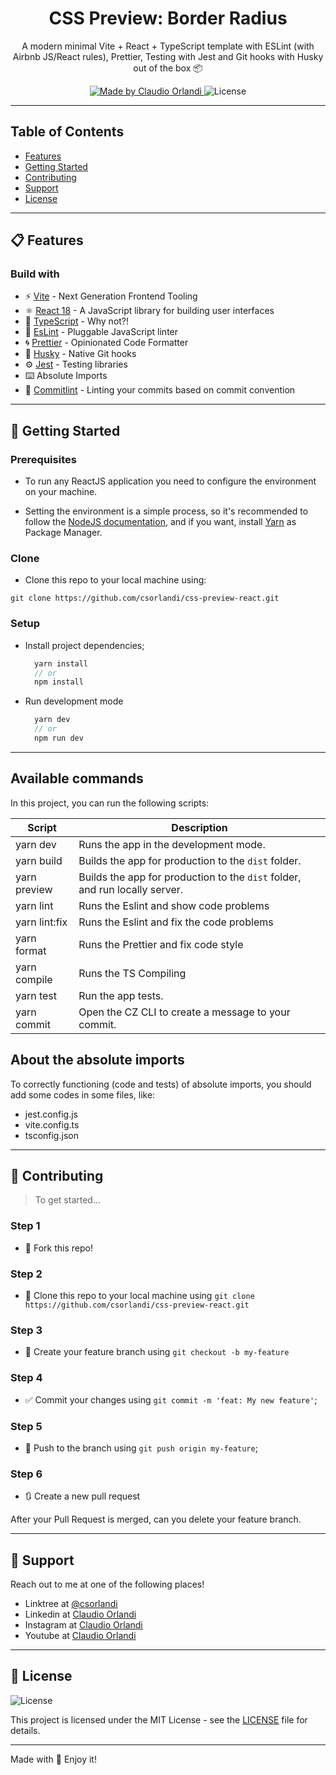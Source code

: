 <h1 align="center">
  CSS Preview: Border Radius
</h1>

<p align="center">A modern minimal Vite + React + TypeScript template with ESLint (with Airbnb JS/React rules), Prettier, Testing with Jest and Git hooks with Husky out of the box 📦</p>

<p align="center">
  <a href="https://github.com/csorlandi">
    <img alt="Made by Claudio Orlandi" src="https://img.shields.io/badge/made%20by-Claudio%20Orlandi-FF9466">
  </a>

  <img alt="License" src="https://img.shields.io/badge/license-MIT-%2304D361?color=rgb(255,148,102)">
</p>

---

## Table of Contents

<ul>
  <li><a href="#-features">Features</a></li>
  <li><a href="#-getting-started">Getting Started</a></li>
  <li><a href="#-contributing">Contributing</a></li>
  <li><a href="#-support">Support</a></li>
  <li><a href="#-license">License</a></li>
</ul>

---

## 📋 Features

### Build with

- ⚡️ [Vite](https://vitejs.dev/) - Next Generation Frontend Tooling
- ⚛️ [React 18](https://reactjs.org/) - A JavaScript library for building user interfaces
- 💎 [TypeScript](https://www.typescriptlang.org/) - Why not?!
- 🔨 [EsLint](https://eslint.org/) - Pluggable JavaScript linter
- 🌀 [Prettier](https://prettier.io) - Opinionated Code Formatter
- 🐺 [Husky](https://github.com/typicode/husky) - Native Git hooks
- ⚙️ [Jest](https://jestjs.io/) - Testing libraries
- ⌨️ Absolute Imports
- 📑 [Commitlint](https://commitlint.js.org/) - Linting your commits based on commit convention

---

## 🚀 Getting Started

### Prerequisites

- To run any ReactJS application you need to configure the environment on your machine.

- Setting the environment is a simple process, so it's recommended to follow the [NodeJS documentation](https://nodejs.org/en/), and if you want, install [Yarn](https://classic.yarnpkg.com/en/) as Package Manager.

### Clone

- Clone this repo to your local machine using:

```
git clone https://github.com/csorlandi/css-preview-react.git
```

### Setup

- Install project dependencies;

  ```javascript
    yarn install
    // or
    npm install
  ```

- Run development mode

  ```javascript
    yarn dev
    // or
    npm run dev
  ```

---

## Available commands

<p>In this project, you can run the following scripts:</p>

| Script        | Description                                                                 |
| ------------- | --------------------------------------------------------------------------- |
| yarn dev      | Runs the app in the development mode.                                       |
| yarn build    | Builds the app for production to the `dist` folder.                         |
| yarn preview  | Builds the app for production to the `dist` folder, and run locally server. |
| yarn lint     | Runs the Eslint and show code problems                                      |
| yarn lint:fix | Runs the Eslint and fix the code problems                                   |
| yarn format   | Runs the Prettier and fix code style                                        |
| yarn compile  | Runs the TS Compiling                                                       |
| yarn test     | Run the app tests.                                                          |
| yarn commit   | Open the CZ CLI to create a message to your commit.                         |

## About the absolute imports

To correctly functioning (code and tests) of absolute imports, you should add some codes in some files, like:

- jest.config.js
- vite.config.ts
- tsconfig.json

---

## 🤔 Contributing

> To get started...

### Step 1

- 🍴 Fork this repo!

### Step 2

- 👯  Clone this repo to your local machine using `git clone https://github.com/csorlandi/css-preview-react.git`

### Step 3

- 🎋  Create your feature branch using `git checkout -b my-feature`

### Step 4

- ✅  Commit your changes using `git commit -m 'feat: My new feature'`;

### Step 5

- 📌  Push to the branch using `git push origin my-feature`;

### Step 6

- 🔃  Create a new pull request

After your Pull Request is merged, can you delete your feature branch.

---

## 📌 Support

Reach out to me at one of the following places!

- Linktree at [@csorlandi](https://linktr.ee/csorlandi)
- Linkedin at [Claudio Orlandi](https://www.linkedin.com/in/csorlandi/)
- Instagram at [Claudio Orlandi](https://www.instagram.com/cs.orlandi/)
- Youtube at [Claudio Orlandi](https://www.youtube.com/csorlandi)

---

## 📝 License

<img alt="License" src="https://img.shields.io/badge/license-MIT-%2304D361?color=rgb(255,148,102)">

This project is licensed under the MIT License - see the [LICENSE](LICENSE) file for details.

---

Made with 🧡 Enjoy it!
